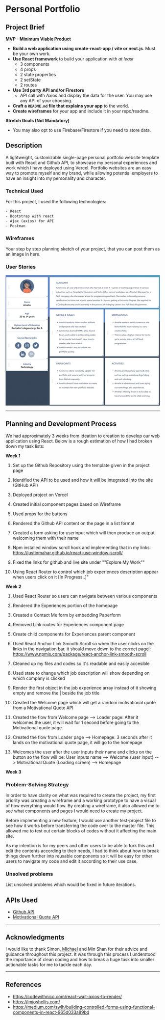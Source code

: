 # Personal Portfolio

## Project Brief
**MVP - Minimum Viable Product** 
- **Build a web application using create-react-app / vite or next.js**. Must be
  your own work.
- **Use React framework** to build your application with _at least_
  - 3 components
  - 4 props
  - 2 state properties
  - 2 setState
  - 2 routes
- **Use 3rd party API and/or Firestore**
  - API call with Axios and display the data for the user. You may use any API
    of your choosing.
- **Craft a `README.md` file that explains your app** to the world.
- **Create wireframes** for your app and include it in your repo/readme.

**Stretch Goals (Not Mandatory)**
- You may also opt to use Firebase/Firestore if you need to store data.

## Description

A lightweight, customizable single-page personal portfolio website template built with React and Github API, to showcase my personal experiences and work which I have deployed using Vercel. Portfolio websites are an easy way to promote myself and my brand, while allowing potential employers to have an insight into my personality and character.

### Technical Used
For this project, I used the following technologies:

```
- React
- Bootstrap with react
- Ajax (axios) for API
- Postman
```

### Wireframes

Your step by step planning sketch of your project, that you can post them as an image in here.

### User Stories


![User Persona](https://github.com/chrysaliswoon/chrysalis-portfolio/blob/main/src/Image%20Assets/userPersona.png?raw=true)


---

## Planning and Development Process

We had approximately 3 weeks from ideation to creation to develop our web application using React. Below is a rough estimation of how I had broken down my task lists:

**Week 1**

1. Set up the Github Repository using the template given in the project page

2. Identified the API to be used and how it will be integrated into the site (GitHub API)

3. Deployed project on Vercel

4. Created initial component pages based on Wireframe

5. Used props for the buttons

6. Rendered the Github API content on the page in a list format

7. Created a form asking for userinput which will then produce an output welcoming them with their name

8. Npm installed window scroll hook and implementing that in my links: https://justinmahar.github.io/react-use-window-scroll/ 

9. Fixed the links for github and live site under ""Explore My Work""

10. Using React Router to control which job experiences description appear when users click on it [In Progress..]"

**Week 2**

1. Used React Router so users can navigate between various components

2. Rendered the Experiences portion of the homepage

3. Created a Contact Me form by embedding Paperform

4. Removed Link routes for Experiences component page

5. Create child components for Experiences parent component

6. Used React Anchor Link Smooth Scroll so when the user clicks on the links in the navigation bar, it should move down to the correct pagel: https://www.npmjs.com/package/react-anchor-link-smooth-scroll 

7. Cleaned up my files and codes so it's readable and easily accesible

8. Used state to change which job description will show depending on which company is clicked

9. Render the first object in the job experience array instead of it showing empty and remove the | beside the job title

10. Created the Welcome page which will get a random motivational quote from a Motivational Quote API

11. Created the flow from Welcome page --> Loader page: After it welcomes the user, it will wait for 1 second before going to the Motivational quote page.

12. Created the flow from Loader page --> Homepage:  3 seconds after it lands on the motivational quote page, it will go to the homepage

13. Welcomes the user after the user inputs their name and clicks on the button so the flow will be:
User inputs name --> Welcome {user input} --> Motivational Quote (Loading screen) --> Homepage

**Week 3**


### Problem-Solving Strategy

In order to have clarity on what was required to create the project, my first priority was creating a wireframe and a working prototype to have a visual of how everything would flow. By creating a wireframe, it also allowed me to see what components and pages I would need to create my project. 

Before implementing a new feature, I would use another test-project file to see how it works before transferring the code over to the master file. This allowed me to test out certain blocks of codes without it affecting the main site. 

As my intention is for my peers and other users to be able to fork this and edit the contents according to their needs, I had to think about how to break things down further into reusable components so it will be easy for other users to navigate my code and edit it according to their use case. 

### Unsolved problems

List unsolved problems which would be fixed in future iterations.

## APIs Used

- [Github API](https://docs.github.com/en/rest)
- [Motivational Quote API](https://api.quotable.io/random)

---

## Acknowledgments

I would like to thank Simon, [Michael](https://github.com/MichaelKalamogan/) and Min Shan for their advice and guidance throughout this project. It was through this process I understood the importance of clean coding and how to break a huge task into smaller actionable tasks for me to tackle each day. 

---

 ## References
 
 - https://codewithnico.com/react-wait-axios-to-render/
 - https://imjoshellis.com/
 - https://medium.com/swlh/building-controlled-forms-using-functional-components-in-react-965d033a89bd
